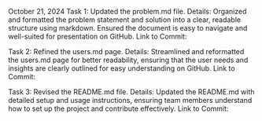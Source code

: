 October 21, 2024
Task 1: Updated the problem.md file.
Details: Organized and formatted the problem statement and solution into a clear, readable structure using markdown. Ensured the document is easy to navigate and well-suited for presentation on GitHub.
Link to Commit: 

Task 2: Refined the users.md page.
Details: Streamlined and reformatted the users.md page for better readability, ensuring that the user needs and insights are clearly outlined for easy understanding on GitHub.
Link to Commit: 

Task 3: Revised the README.md file.
Details: Updated the README.md with detailed setup and usage instructions, ensuring team members understand how to set up the project and contribute effectively.
Link to Commit: 
